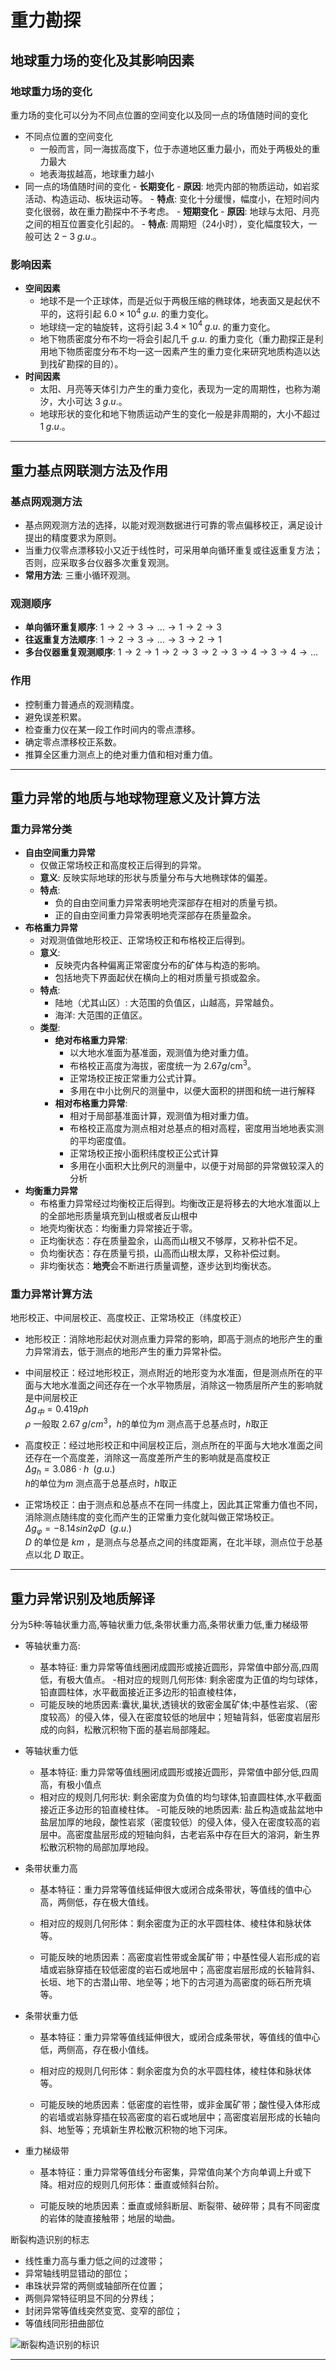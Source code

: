 # 重力勘探

## 地球重力场的变化及其影响因素
### 地球重力场的变化 

重力场的变化可以分为不同点位置的空间变化以及同一点的场值随时间的变化    

- 不同点位置的空间变化
    -  一般而言，同一海拔高度下，位于赤道地区重力最小，而处于两极处的重力最大
    -  地表海拔越高，地球重力越小  
- 同一点的场值随时间的变化
      - **长期变化**
          - **原因**: 地壳内部的物质运动，如岩浆活动、构造运动、板块运动等。
         - **特点**: 变化十分缓慢，幅度小，在短时间内变化很弱，故在重力勘探中不予考虑。
       - **短期变化**
          - **原因**: 地球与太阳、月亮之间的相互位置变化引起的。
          - **特点**: 周期短（24小时），变化幅度较大，一般可达 $2-3 \;g.u.$。

### 影响因素
- **空间因素**
  - 地球不是一个正球体，而是近似于两极压缩的椭球体，地表面又是起伏不平的，这将引起 $6.0 \times 10^4 \; g.u.$ 的重力变化。
  - 地球绕一定的轴旋转，这将引起 $3.4 \times 10^4\; g.u.$ 的重力变化。
  - 地下物质密度分布不均一将会引起几千 $g.u.$ 的重力变化（重力勘探正是利用地下物质密度分布不均一这一因素产生的重力变化来研究地质构造以达到找矿勘探的目的）。
- **时间因素**
  - 太阳、月亮等天体引力产生的重力变化，表现为一定的周期性，也称为潮汐，大小可达 $3 \; g.u.$。
  - 地球形状的变化和地下物质运动产生的变化一般是非周期的，大小不超过 $1\;g.u.$。

---

## 重力基点网联测方法及作用
### 基点网观测方法
- 基点网观测方法的选择，以能对观测数据进行可靠的零点偏移校正，满足设计提出的精度要求为原则。
- 当重力仪零点漂移较小又近于线性时，可采用单向循环重复或往返重复方法；否则，应采取多台仪器多次重复观测。
- **常用方法**: 三重小循环观测。

### 观测顺序
- **单向循环重复顺序**: $1 \to 2 \to 3 \to … \to 1 \to 2 \to 3$
- **往返重复方法顺序**: $1 \to 2 \to 3 \to … \to 3 \to 2 \to 1$
- **多台仪器重复观测顺序**: $1 \to 2 \to 1 \to 2 \to 3 \to 2 \to 3 \to 4 \to 3 \to 4 \to …$

### 作用
- 控制重力普通点的观测精度。
- 避免误差积累。
- 检查重力仪在某一段工作时间内的零点漂移。
- 确定零点漂移校正系数。
- 推算全区重力测点上的绝对重力值和相对重力值。

---

## 重力异常的地质与地球物理意义及计算方法
### 重力异常分类
- **自由空间重力异常**
  - 仅做正常场校正和高度校正后得到的异常。
  - **意义**: 反映实际地球的形状与质量分布与大地椭球体的偏差。
  - **特点**: 
    - 负的自由空间重力异常表明地壳深部存在相对的质量亏损。
    - 正的自由空间重力异常表明地壳深部存在质量盈余。
- **布格重力异常**
  - 对观测值做地形校正、正常场校正和布格校正后得到。
  - **意义**: 
    - 反映壳内各种偏离正常密度分布的矿体与构造的影响。
    - 包括地壳下界面起伏在横向上的相对质量亏损或盈余。
  - **特点**:
    - 陆地（尤其山区）: 大范围的负值区，山越高，异常越负。
    - 海洋: 大范围的正值区。
  - **类型**:
    - **绝对布格重力异常**: 
      - 以大地水准面为基准面，观测值为绝对重力值。
      - 布格校正高度为海拔，密度统一为 $2.67 g/\text{cm}^3$。
      - 正常场校正按正常重力公式计算。
      - 多用在中小比例尺的测量中，以便大面积的拼图和统一进行解释
    - **相对布格重力异常**: 
      - 相对于局部基准面计算，观测值为相对重力值。
      - 布格校正高度为测点相对总基点的相对高程，密度用当地地表实测的平均密度值。
      - 正常场校正按小面积纬度校正公式计算
      - 多用在小面积大比例尺的测量中，以便于对局部的异常做较深入的分析
- **均衡重力异常**
  - 布格重力异常经过均衡校正后得到。均衡改正是将移去的大地水准面以上的全部地形质量填充到山根或者反山根中
  - 地壳均衡状态：均衡重力异常接近于零。
  - 正均衡状态：存在质量盈余，山高而山根又不够厚，又称补偿不足。
  - 负均衡状态：存在质量亏损，山高而山根太厚，又称补偿过剩。
  - 非均衡状态：**地壳**会不断进行质量调整，逐步达到均衡状态。
### 重力异常计算方法
地形校正、中间层校正、高度校正、正常场校正（纬度校正）

- 地形校正：消除地形起伏对测点重力异常的影响，即高于测点的地形产生的重力异常消去，低于测点的地形产生的重力异常补偿。
- 中间层校正：经过地形校正，测点附近的地形变为水准面，但是测点所在的平面与大地水准面之间还存在一个水平物质层，消除这一物质层所产生的影响就是中间层校正  
$\Delta g_{中} = 0.419 \rho h$  
$\rho$ 一般取  $2.67 \; g/cm^3$，$h$的单位为$m$ 测点高于总基点时，$h$取正
- 高度校正：经过地形校正和中间层校正后，测点所在的平面与大地水准面之间还存在一个高度差，消除这一高度差所产生的影响就是高度校正  
$\Delta g_h = 3.086 \cdot h \;\;(g.u.)$   
$h$的单位为$m$ 测点高于总基点时，$h$取正

- 正常场校正：由于测点和总基点不在同一纬度上，因此其正常重力值也不同，消除测点随纬度的变化而产生的正常重力变化就叫做正常场校正。  
$\Delta g_{\varphi} = - 8.14 sin 2 \varphi D\;\; (g.u.)$    
$D$ 的单位是 $km$ ，是测点与总基点之间的纬度距离，在北半球，测点位于总基点以北 $D$ 取正。

---

## 重力异常识别及地质解译
分为5种:等轴状重力高,等轴状重力低,条带状重力高,条带状重力低,重力梯级带

- 等轴状重力高:  
  - 基本特征: 重力异常等值线圈闭成圆形或接近圆形，异常值中部分高,四周低，有极大值点。
  -相对应的规则几何形体: 剩余密度为正值的均匀球体，铅直圆柱体，水平截面接近正多边形的铅直棱柱体，
  - 可能反映的地质因素:囊状,巢状,透镜状的致密金属矿体;中基性岩浆、（密度较高）的侵入体，侵入在密度较低的地层中；短轴背斜，低密度岩层形成的向斜，松散沉积物下面的基岩局部隆起。
- 等轴状重力低
  - 基本特征: 重力异常等值线圈闭成圆形或接近圆形，异常值中部分低,四周高，有极小值点
  - 相对应的规则几何形状: 剩余密度为负值的均匀球体,铅直圆柱体,水平截面接近正多边形的铅直棱柱体。
  -可能反映的地质因素: 盐丘构造或盐盆地中盐层加厚的地段，酸性岩浆（密度较低）的侵入体，侵入在密度较高的岩层中。高密度盐层形成的短轴向斜，古老岩系中存在巨大的溶洞，新生界松散沉积物的局部加厚地段。
- 条带状重力高
  - 基本特征：重力异常等值线延伸很大或闭合成条带状，等值线的值中心高，两侧低，存在极大值线。  

  - 相对应的规则几何形体：剩余密度为正的水平圆柱体、棱柱体和脉状体等。  

  - 可能反映的地质因素：高密度岩性带或金属矿带；中基性侵人岩形成的岩墙或岩脉穿插在较低密度的岩石或地层中；高密度岩层形成的长轴背斜、长垣、地下的古潜山带、地垒等；地下的古河道为高密度的砾石所充填等。  

- 条带状重力低
  - 基本特征：重力异常等值线延伸很大，或闭合成条带状，等值线的值中心低，两侧高，存在极小值线。  

  - 相对应的规则几何形体：剩余密度为负的水平圆柱体，棱柱体和脉状体等。  

  - 可能反映的地质因素：低密度的岩性带，或非金属矿带；酸性侵入体形成的岩墙或岩脉穿插在较高密度的岩石或地层中；高密度岩层形成的长轴向斜、地堑等；充填新生界松散沉积物的地下河床。  

- 重力梯级带  

    - 基本特征：重力异常等值线分布密集，异常值向某个方向单调上升或下降。相对应的规则几何形体：垂直或倾斜台阶。  

    - 可能反映的地质因素：垂直或倾斜断层、断裂带、破碎带；具有不同密度的岩体的陡直接触带；地层的坳曲。  

断裂构造识别的标志    

+  线性重力高与重力低之间的过渡带；
+  异常轴线明显错动的部位；
+ 串珠状异常的两侧或轴部所在位置；
+ 两侧异常特征明显不同的分界线；
+ 封闭异常等值线突然变宽、变窄的部位；
+ 等值线同形扭曲部位

![断裂构造识别的标识](./pictures/断裂构造识别的标志.jpg)

---
